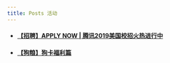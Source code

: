 ```yaml
---
title: Posts 活动
---
```


- #### [【招聘】APPLY NOW | 腾讯2019美国校招火热进行中](https://mp.weixin.qq.com/s/7vmmFg0Gkfq4PDRsvNjwXw)
- #### [【狗粮】狗卡福利篇](https://mp.weixin.qq.com/s/b8yigrCJum1etpRcdlMx6g)
